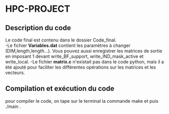 # HPC-PROJECT

## Description du code
Le code final est contenu dans le dossier Code_final.  
-Le fichier **Variables.dat** contient les paramètres à changer (DIM,length,length...). Vous pouvez aussi enregistrer les matrices de sortie en imposant  1 devant write_BF_support, write_IND_mask_active et write_local.
-Le fichier **matrix.c** n'existait pas dans le code python, mais il a été ajouté pour faciliter les différentes opérations sur les matrices et les vecteurs.

## Compilation et exécution du code
pour compiler le code, on tape sur le terminal la commande make et puis ./main .



